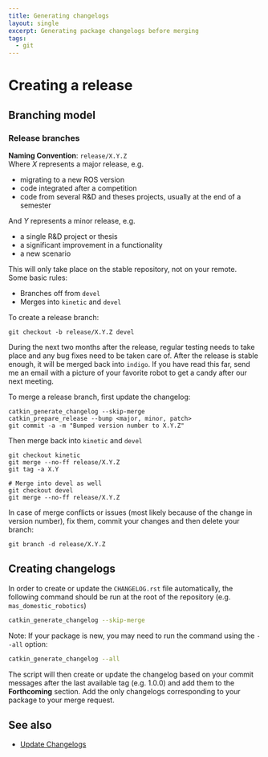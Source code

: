 ```yaml
---
title: Generating changelogs
layout: single
excerpt: Generating package changelogs before merging
tags:
  - git
---
```


# Creating a release

## Branching model

### Release branches

**Naming Convention**: `release/X.Y.Z`  
 Where _X_ represents a major release, e.g.

* migrating to a new ROS version
* code integrated after a competition
* code from several R&D and theses projects, usually at the end of a semester  

And _Y_ represents a minor release, e.g.

* a single R&D project or thesis
* a significant improvement in a functionality
* a new scenario

This will only take place on the stable repository, not on your remote.  
Some basic rules:

* Branches off from `devel`
* Merges into `kinetic` and `devel`

To create a release branch:

```text
git checkout -b release/X.Y.Z devel
```

During the next two months after the release, regular testing needs to take place and any bug fixes need to be taken care of. After the release is stable enough, it will be merged back into `indigo`. If you have read this far, send me an email with a picture of your favorite robot to get a candy after our next meeting.

To merge a release branch, first update the changelog:

```text
catkin_generate_changelog --skip-merge
catkin_prepare_release --bump <major, minor, patch>
git commit -a -m "Bumped version number to X.Y.Z"
```

Then merge back into `kinetic` and `devel`

```text
git checkout kinetic
git merge --no-ff release/X.Y.Z
git tag -a X.Y

# Merge into devel as well
git checkout devel
git merge --no-ff release/X.Y.Z
```

In case of merge conflicts or issues \(most likely because of the change in version number\), fix them, commit your changes and then delete your branch:

```text
git branch -d release/X.Y.Z
```

## Creating changelogs

In order to create or update the `CHANGELOG.rst` file automatically, the following command should be run at the root of the repository \(e.g. `mas_domestic_robotics`\)

```bash
catkin_generate_changelog --skip-merge
```

Note: If your package is new, you may need to run the command using the `--all` option:

```bash
catkin_generate_changelog --all
```

The script will then create or update the changelog based on your commit messages after the last available tag \(e.g. 1.0.0\) and add them to the **Forthcoming** section. Add the only changelogs corresponding to your package to your merge request.

## See also

* [Update Changelogs](http://wiki.ros.org/bloom/Tutorials/ReleaseCatkinPackage#bloom.2BAC8-Tutorials.2BAC8-PrepareUpstream.Update_Changelogs)

